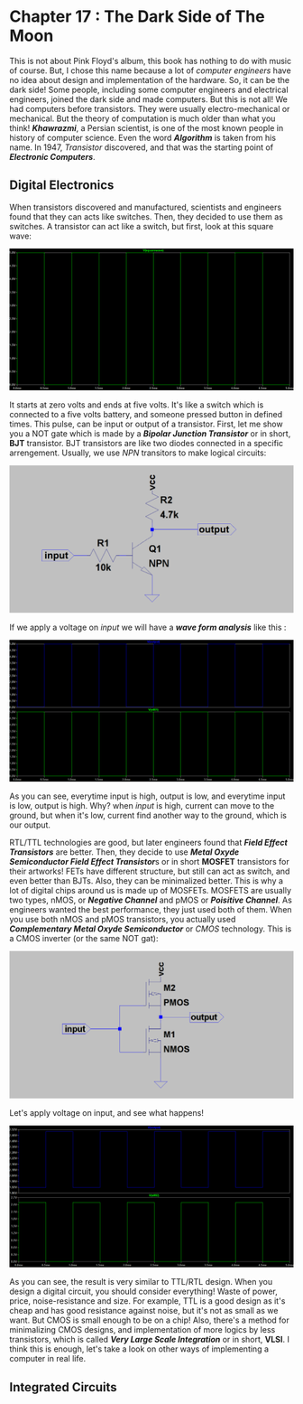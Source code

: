 # Chapter 17 : The Dark Side of The Moon
This is not about Pink Floyd's album, this book has nothing to do with music of course. But, I chose this name because 
a lot of *computer engineers* have no idea about design and implementation of the hardware. So, it can be the dark side! 
Some people, including some computer engineers and electrical engineers, joined the dark side and made computers. But this is 
not all! We had computers before transistors. They were usually electro-mechanical or mechanical. But the theory of computation 
is much older than what you think! ***Khawrazmi***, a Persian scientist, is one of the most known people in history of computer 
science. Even the word ***Algorithm*** is taken from his name. In 1947, *Transistor* discovered, and that was the starting point of 
***Electronic Computers***. 

## Digital Electronics
When transistors discovered and manufactured, scientists and engineers found that they can acts like switches. Then, they decided to use 
them as switches. A transistor can act like a switch, but first, look at this square wave: 

![Square Wave](figures/SquareWave.png)

It starts at zero volts and ends at five volts. It's like a switch which is connected to a five volts battery, and someone pressed button 
in defined times. This pulse, can be input or output of a transistor. First, let me show you a NOT gate which is made by a ***Bipolar Junction
Transistor*** or in short, **BJT** transistor. BJT transistors are like two diodes connected in a specific arrengement. Usually, we use *NPN* transitors
to make logical circuits:

![RTL/TTL NOT gate](figures/NOT-BJT.png)

If we apply a voltage on *input* we will have a ***wave form analysis*** like this : 

![NOT waveforms](figures/NOTWaves.png)

As you can see, everytime input is high, output is low, and everytime input is low, output is high. Why? when *input* is high, 
current can move to the ground, but when it's low, current find another way to the ground, which is our output. 

RTL/TTL technologies are good, but later engineers found that ***Field Effect Transistors*** are better. Then, they decide to use 
***Metal Oxyde Semiconductor Field Effect Transistor***s or in short **MOSFET** transistors for their artworks! FETs have different 
structure, but still can act as switch, and even better than BJTs. Also, they can be minimalized better. This is why a lot of digital 
chips around us is made up of MOSFETs. MOSFETS are usually two types, nMOS, or ***Negative Channel*** and pMOS or ***Poisitive Channel***. 
As engineers wanted the best performance, they just used both of them. When you use both nMOS and pMOS transistors, you actually used 
***Complementary Metal Oxyde Semiconductor*** or *CMOS* technology. This is a CMOS inverter (or the same NOT gat):

![CMOS Inverter](figures/CMOS-Inverter.png)

Let's apply voltage on input, and see what happens! 

![CMOS Waveform analysis](figures/CMOSWaves.png)

As you can see, the result is very similar to TTL/RTL design. When you design a digital circuit, you should consider everything! Waste of power, 
price, noise-resistance and size. For example, TTL is a good design as it's cheap and has good resistance against noise, but it's not as small as 
we want. But CMOS is small enough to be on a chip! Also, there's a method for minimalizing CMOS designs, and implementation of more logics by less
transistors, which is called ***Very Large Scale Integration*** or in short, **VLSI**. I think this is enough, let's take a look on other ways of 
implementing a computer in real life. 

## Integrated Circuits 
